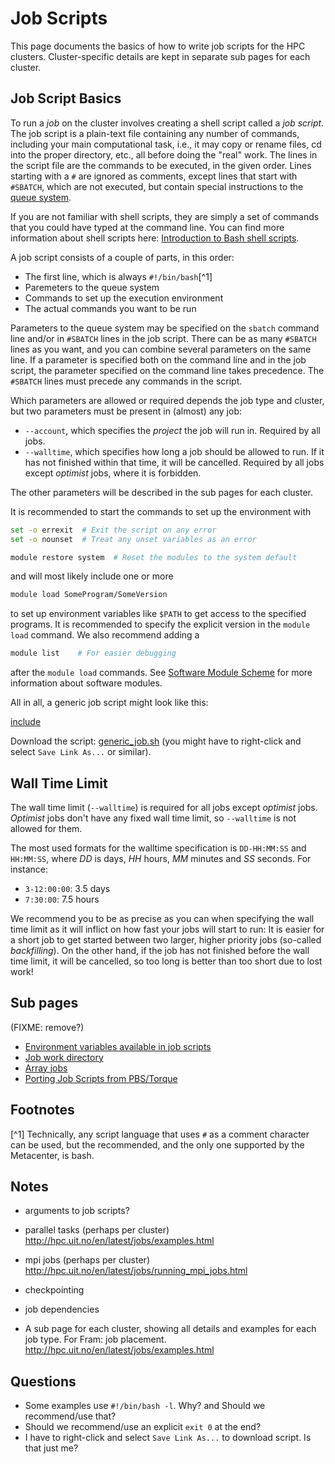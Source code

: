 # Job Scripts

This page documents the basics of how to write job scripts for the HPC clusters.
Cluster-specific details are kept in separate sub pages for each cluster.

## Job Script Basics

To run a _job_ on the cluster involves creating a shell script called
a _job script_.  The job script is a plain-text file containing any
number of commands, including your main computational task, i.e., it
may copy or rename files, cd into the proper directory, etc., all
before doing the "real" work.  The lines in the script file are the
commands to be executed, in the given order.  Lines starting with a
`#` are ignored as comments, except lines that start with `#SBATCH`,
which are not executed, but contain special instructions to the [queue
system](queue_system.md).

If you are not familiar with shell scripts, they are simply a set of
commands that you could have typed at the command line.  You can find
more information about shell scripts here: [Introduction to Bash shell
scripts](http://www.linuxconfig.org/Bash_scripting_Tutorial).

A job script consists of a couple of parts, in this order:

- The first line, which is always `#!/bin/bash`[^1]
- Paremeters to the queue system
- Commands to set up the execution environment
- The actual commands you want to be run

Parameters to the queue system may be specified on the `sbatch`
command line and/or in `#SBATCH` lines in the job script.  There can
be as many `#SBATCH` lines as you want, and you can combine several
parameters on the same line.  If a parameter is specified both on the
command line and in the job script, the parameter specified on the
command line takes precedence.  The `#SBATCH` lines must precede any
commands in the script.

Which parameters are allowed or required depends the job type and
cluster, but two parameters must be present in (almost) any job:

- `--account`, which specifies the *project* the job will run in.
  Required by all jobs.
- `--walltime`, which specifies how long a job should be allowed to
  run.  If it has not finished within that time, it will be cancelled.
  Required by all jobs except *optimist* jobs, where it is forbidden.

The other parameters will be described in the sub pages for each cluster.

It is recommended to start the commands to set up the environment with

```bash
set -o errexit  # Exit the script on any error
set -o nounset  # Treat any unset variables as an error

module restore system  # Reset the modules to the system default
```

and will most likely include one or more

```bash
module load SomeProgram/SomeVersion
```

to set up environment variables like `$PATH` to get access to the
specified programs.  It is recommended to specify the explicit version
in the `module load` command.  We also recommend adding a

```bash
module list    # For easier debugging
```

after the `module load` commands.  See [Software Module
Scheme](../apps/modulescheme.md) for more information about software
modules.

All in all, a generic job script might look like this:

[include](files/generic_job.sh)

Download the script: <a
href="files/generic_job.sh">generic_job.sh</a> (you might have
to right-click and select `Save Link As...` or similar).

## Wall Time Limit
The wall time limit (`--walltime`) is required for all jobs except
*optimist* jobs.  *Optimist* jobs don't have any fixed wall time
limit, so `--walltime` is not allowed for them.

The most used formats for the walltime specification is `DD-HH:MM:SS`
and `HH:MM:SS`, where *DD* is days, *HH* hours, *MM* minutes and *SS*
seconds.  For instance:

- `3-12:00:00`: 3.5 days
- `7:30:00`: 7.5 hours

We recommend you to be as precise as you can when specifying the wall
time limit as it will inflict on how fast your jobs will start to
run:  It is easier for a short job to get started between two larger,
higher priority jobs (so-called *backfilling*).  On the other hand, if
the job has not finished before the wall time limit, it will be
cancelled, so too long is better than too short due to lost work!

## Sub pages
(FIXME: remove?)

- [Environment variables available in job scripts](environment_variables.md)
- [Job work directory](work_directory.md)
- [Array jobs](array_jobs.md)
- [Porting Job Scripts from PBS/Torque](porting_from_pbs.md)

## Footnotes

[^1] Technically, any script language that uses `#` as a comment
character can be used, but the recommended, and the only one supported
by the Metacenter, is bash.

## Notes
  
- arguments to job scripts?

- parallel tasks (perhaps per cluster)
  http://hpc.uit.no/en/latest/jobs/examples.html

- mpi jobs (perhaps per cluster)
  http://hpc.uit.no/en/latest/jobs/running_mpi_jobs.html

- checkpointing

- job dependencies

- A sub page for each cluster, showing all details and examples for each job
  type.
  For Fram: job placement.
  http://hpc.uit.no/en/latest/jobs/examples.html

## Questions

- Some examples use `#!/bin/bash -l`.  Why? and Should we recommend/use
  that?
- Should we recommend/use an explicit `exit 0` at the end?
- I have to right-click and select `Save Link As...` to download
  script.  Is that just me?
